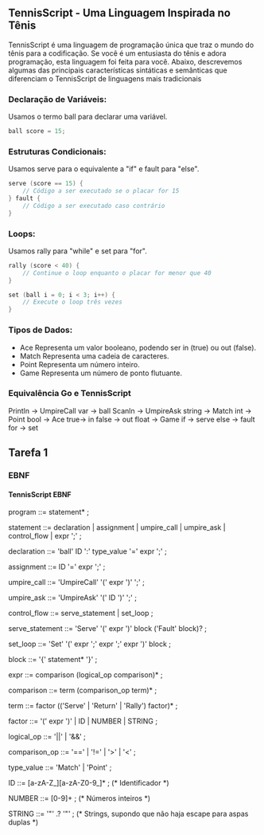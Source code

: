 ##  TennisScript - Uma Linguagem Inspirada no Tênis

TennisScript é uma linguagem de programação única que traz o mundo do tênis para a codificação. Se você é um entusiasta do tênis e adora programação, esta linguagem foi feita para você. Abaixo, descrevemos algumas das principais características sintáticas e semânticas que diferenciam o TennisScript de linguagens mais tradicionais

### Declaração de Variáveis:

Usamos o termo ball para declarar uma variável.

``` go
ball score = 15;

```
### Estruturas Condicionais:
Usamos serve para o equivalente a "if" e fault para "else".

``` go
serve (score == 15) {
    // Código a ser executado se o placar for 15
} fault {
    // Código a ser executado caso contrário
}

```
### Loops:
Usamos rally para "while" e set para "for".

``` go
rally (score < 40) {
    // Continue o loop enquanto o placar for menor que 40
}

set (ball i = 0; i < 3; i++) {
    // Execute o loop três vezes
}
```
### Tipos de Dados:

- Ace  Representa um valor booleano, podendo ser in (true) ou out (false).
- Match Representa uma cadeia de caracteres.
- Point  Representa um número inteiro.
- Game  Representa um número de ponto flutuante.

### Equivalência Go e TennisScript
Println -> UmpireCall
var -> ball
Scanln -> UmpireAsk
string -> Match
int -> Point
bool -> Ace 
true-> in 
false -> out
float -> Game
if -> serve
else -> fault
for -> set


## Tarefa 1


### EBNF 


#### TennisScript EBNF

program ::= statement* ;

statement ::= declaration | assignment | umpire_call | umpire_ask | control_flow | expr ';' ;

declaration ::= 'ball' ID ':' type_value '=' expr ';' ;

assignment ::= ID '=' expr ';' ;

umpire_call ::= 'UmpireCall' '(' expr ')' ';' ;

umpire_ask ::= 'UmpireAsk' '(' ID ')' ';' ;

control_flow ::= serve_statement | set_loop ;

serve_statement ::= 'Serve' '(' expr ')' block ('Fault' block)? ;

set_loop ::= 'Set' '(' expr ';' expr ';' expr ')' block ;

block ::= '{' statement* '}' ;

expr ::= comparison (logical_op comparison)* ;

comparison ::= term (comparison_op term)* ;

term ::= factor (('Serve' | 'Return' | 'Rally') factor)* ;

factor ::= '(' expr ')' | ID | NUMBER | STRING ;

logical_op ::= '||' | '&&' ;

comparison_op ::= '==' | '!=' | '>' | '<' ;

type_value ::= 'Match' | 'Point' ;

ID ::= [a-zA-Z_][a-zA-Z0-9_]* ; (* Identificador *)

NUMBER ::= [0-9]+ ; (* Números inteiros *)

STRING ::= '"' .? '"' ; (* Strings, supondo que não haja escape para aspas duplas *)
